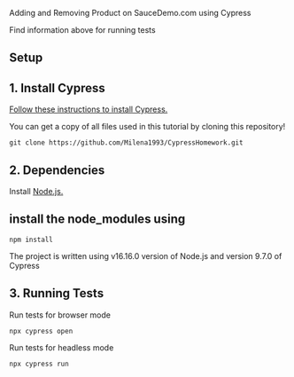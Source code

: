Adding and Removing Product on SauceDemo.com using Cypress

Find information above for running tests
## Setup

## 1. Install Cypress

[Follow these instructions to install Cypress.](https://on.cypress.io/installing-cypress)


You can get a copy of all files used in this tutorial by cloning this repository!

```shell
git clone https://github.com/Milena1993/CypressHomework.git
```

## 2. Dependencies

Install [Node.js.](https://nodejs.org/en/)
## install the node_modules using
 ```shell
npm install
 ```
 The project is written using v16.16.0 version of Node.js and version 9.7.0 of Cypress

  
## 3. Running Tests
Run tests for browser mode
 ```shell
npx cypress open
 ```
Run tests for headless mode 
 ```shell
npx cypress run
 ```

